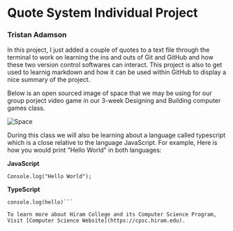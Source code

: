 # Quote System Individual Project

### Tristan Adamson

In this project, I just added a couple of quotes to a text file through the terminal to work on learning the ins and outs of Git and GitHub and how these two version control softwares can interact. This project is also to get used to learnig markdown and how it can be used within GitHub to display a nice summary of the project.

Below is an open sourced image of space that we may be using for our group porject video game in our 3-week Designing and Building computer games class.

![Space](Users/tristanadamson/Desktop/Space.jpeg)

During this class we will also be learning about a language called typescript which is a close relative to the language JavaScript. For example, Here is how you would print "Hello World" in both languages: 

**JavaScript**

```Console.log("Hello World");```

**TypeScript**

```let hello: string = "Hello World"
console.log(hello)```

To learn more about Hiram College and its Computer Science Program, Visit [Computer Science Website](https://cpsc.hiram.edu).
